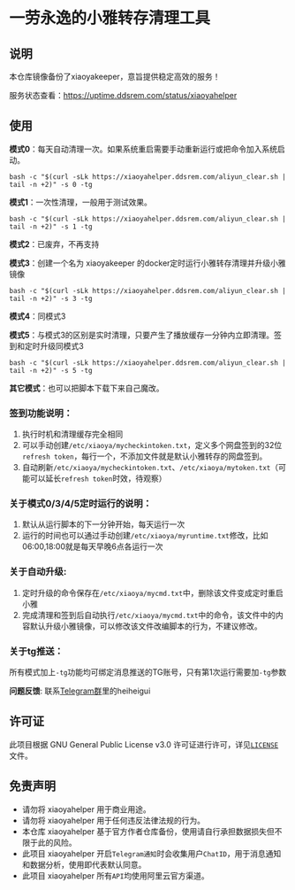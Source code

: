 # 一劳永逸的小雅转存清理工具

## 说明

本仓库镜像备份了xiaoyakeeper，意旨提供稳定高效的服务！

服务状态查看：https://uptime.ddsrem.com/status/xiaoyahelper

## 使用

**模式0**：每天自动清理一次。如果系统重启需要手动重新运行或把命令加入系统启动。
```shell
bash -c "$(curl -sLk https://xiaoyahelper.ddsrem.com/aliyun_clear.sh | tail -n +2)" -s 0 -tg
```

**模式1**：一次性清理，一般用于测试效果。
```shell
bash -c "$(curl -sLk https://xiaoyahelper.ddsrem.com/aliyun_clear.sh | tail -n +2)" -s 1 -tg
```

**模式2**：已废弃，不再支持

**模式3**：创建一个名为 xiaoyakeeper 的docker定时运行小雅转存清理并升级小雅镜像
```shell
bash -c "$(curl -sLk https://xiaoyahelper.ddsrem.com/aliyun_clear.sh | tail -n +2)" -s 3 -tg
```

**模式4**：同模式3

**模式5**：与模式3的区别是实时清理，只要产生了播放缓存一分钟内立即清理。签到和定时升级同模式3
```shell
bash -c "$(curl -sLk https://xiaoyahelper.ddsrem.com/aliyun_clear.sh | tail -n +2)" -s 5 -tg
```

**其它模式**：也可以把脚本下载下来自己魔改。

### 签到功能说明：

1. 执行时机和清理缓存完全相同
2. 可以手动创建`/etc/xiaoya/mycheckintoken.txt`，定义多个网盘签到的32位`refresh token`，每行一个，不添加文件就是默认小雅转存的网盘签到。
3. 自动刷新`/etc/xiaoya/mycheckintoken.txt`、`/etc/xiaoya/mytoken.txt`（可能可以延长`refresh token`时效，待观察）

### 关于模式0/3/4/5定时运行的说明：

1. 默认从运行脚本的下一分钟开始，每天运行一次
2. 运行的时间也可以通过手动创建`/etc/xiaoya/myruntime.txt`修改，比如06:00,18:00就是每天早晚6点各运行一次

### 关于自动升级:

1. 定时升级的命令保存在`/etc/xiaoya/mycmd.txt`中，删除该文件变成定时重启小雅
2. 完成清理和签到后自动执行`/etc/xiaoya/mycmd.txt`中的命令，该文件中的内容默认升级小雅镜像，可以修改该文件改编脚本的行为，不建议修改。

### 关于tg推送：

所有模式加上`-tg`功能均可绑定消息推送的TG账号，只有第1次运行需要加`-tg`参数

**问题反馈**: 联系[Telegram群](https://t.me/xiaoyaliu00)里的heiheigui

## 许可证

此项目根据 GNU General Public License v3.0 许可证进行许可，详见[`LICENSE`](LICENSE) 文件。

## 免责声明

- 请勿将 xiaoyahelper 用于商业用途。
- 请勿将 xiaoyahelper 用于任何违反法律法规的行为。
- 本仓库 xiaoyahelper 基于官方作者仓库备份，使用请自行承担数据损失但不限于此的风险。
- 此项目 xiaoyahelper 开启`Telegram通知`时会收集用户`ChatID`，用于消息通知和数据分析，使用即代表默认同意。
- 此项目 xiaoyahelper 所有`API`均使用阿里云官方渠道。

